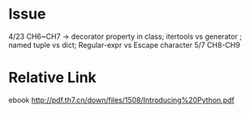 # Issue
4/23 CH6~CH7 -> decorator property in class; itertools vs generator ; named tuple vs dict; Regular-expr vs Escape character
5/7  CH8-CH9

# Relative Link
ebook <IntroducingPython>
http://pdf.th7.cn/down/files/1508/Introducing%20Python.pdf
